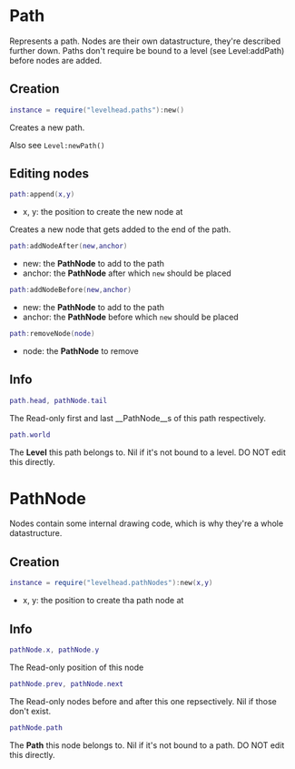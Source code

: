 # Path

Represents a path.
Nodes are their own datastructure, they're described further down.
Paths don't require be bound to a level (see Level:addPath) before nodes are added.

## Creation

```Lua
instance = require("levelhead.paths"):new()
```
Creates a new path.

Also see `Level:newPath()`

## Editing nodes

```Lua
path:append(x,y)
```
- x, y: the position to create the new node at

Creates a new node that gets added to the end of the path.

```Lua
path:addNodeAfter(new,anchor)
```
- new: the __PathNode__ to add to the path
- anchor: the __PathNode__ after which `new` should be placed

```Lua
path:addNodeBefore(new,anchor)
```
- new: the __PathNode__ to add to the path
- anchor: the __PathNode__ before which `new` should be placed

```Lua
path:removeNode(node)
```
- node: the __PathNode__ to remove

## Info

```Lua
path.head, pathNode.tail
```
The Read-only first and last __PathNode__s of this path respectively.

```Lua
path.world
```
The __Level__ this path belongs to. Nil if it's not bound to a level. DO NOT edit this directly.

# PathNode

Nodes contain some internal drawing code, which is why they're a whole datastructure.

## Creation

```Lua
instance = require("levelhead.pathNodes"):new(x,y)
```
- x, y: the position to create tha path node at

## Info

```Lua
pathNode.x, pathNode.y
```
The Read-only position of this node

```Lua
pathNode.prev, pathNode.next
```
The Read-only nodes before and after this one repsectively. Nil if those don't exist.

```Lua
pathNode.path
```
The __Path__ this node belongs to. Nil if it's not bound to a path. DO NOT edit this directly.
